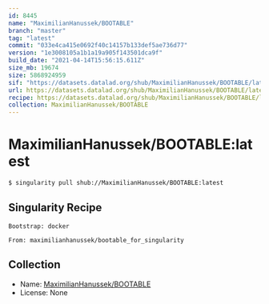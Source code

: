 ```yaml
---
id: 8445
name: "MaximilianHanussek/BOOTABLE"
branch: "master"
tag: "latest"
commit: "033e4ca415e0692f40c14157b133def5ae736d77"
version: "1e3008105a1b1a19a905f143501dca9f"
build_date: "2021-04-14T15:56:15.611Z"
size_mb: 19674
size: 5868924959
sif: "https://datasets.datalad.org/shub/MaximilianHanussek/BOOTABLE/latest/2021-04-14-033e4ca4-1e300810/1e3008105a1b1a19a905f143501dca9f.simg"
url: https://datasets.datalad.org/shub/MaximilianHanussek/BOOTABLE/latest/2021-04-14-033e4ca4-1e300810/
recipe: https://datasets.datalad.org/shub/MaximilianHanussek/BOOTABLE/latest/2021-04-14-033e4ca4-1e300810/Singularity
collection: MaximilianHanussek/BOOTABLE
---
```


# MaximilianHanussek/BOOTABLE:latest

```bash
$ singularity pull shub://MaximilianHanussek/BOOTABLE:latest
```

## Singularity Recipe

```singularity
Bootstrap: docker

From: maximilianhanussek/bootable_for_singularity
```

## Collection

 - Name: [MaximilianHanussek/BOOTABLE](https://github.com/MaximilianHanussek/BOOTABLE)
 - License: None

